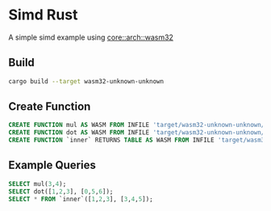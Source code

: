 # Simd Rust

A simple simd example using [core::arch::wasm32](https://doc.rust-lang.org/core/arch/wasm32/index.html#simd)

## Build

```sh
cargo build --target wasm32-unknown-unknown
```

## Create Function

```sql
CREATE FUNCTION mul AS WASM FROM INFILE 'target/wasm32-unknown-unknown/debug/simd.wasm' WITH WIT FROM INFILE 'simd.wit'
CREATE FUNCTION dot AS WASM FROM INFILE 'target/wasm32-unknown-unknown/debug/simd.wasm' WITH WIT FROM INFILE 'simd.wit'
CREATE FUNCTION `inner` RETURNS TABLE AS WASM FROM INFILE 'target/wasm32-unknown-unknown/debug/simd.wasm' WITH WIT FROM INFILE 'simd.wit'
```

## Example Queries

```sql
SELECT mul(3,4);
SELECT dot([1,2,3], [0,5,6]);
SELECT * FROM `inner`([1,2,3], [3,4,5]);
```
